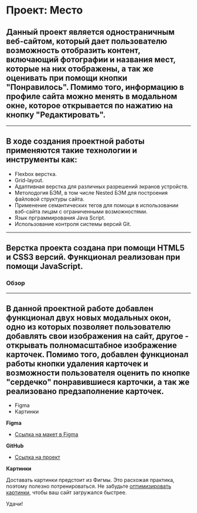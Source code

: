 # Проект: Место

## Данный проект является одностраничным веб-сайтом, который дает пользователю возможность отобразить контент, включающий фотографии и названия мест, которые на них отображены, а так же оценивать при помощи кнопки "Понравилось". Помимо того, информацию в профиле сайта можно менять в модальном окне, которое открывается по нажатию на кнопку "Редактировать".

------
## В ходе создания проектной работы применяются такие технологии и инструменты как:

* Flexbox верстка.
* Grid-layout.
* Адаптивная верстка для различных разрешений экранов устройств.
* Метолодогия БЭМ, в том числе Nested БЭМ для построения файловой структуры сайта.
* Применение семантических тегов для помощи в использовании вэб-сайта лицам с ограниченными возможностями.
* Язык прграммирования Java Script.
* Использование контроля системы версий Git.

------
## Верстка проекта создана при помощи HTML5 и CSS3 версий. Функционал реализован при помощи JavaScript.
### Обзор

------
## В данной проектной работе добавлен функционал двух новых модальных окон, одно из которых позволяет пользователю добавлять свои изображения на сайт, другое - открывать полномасштабное изображение карточек. Помимо того, добавлен функционал работы кнопки удаления карточек и возможности пользователя оценить по кнопке "сердечко" понравившиеся карточки, а так же реализовано предзаполнение карточек. 

* Figma
* Картинки

**Figma**

* [Ссылка на макет в Figma](https://www.figma.com/file/2cn9N9jSkmxD84oJik7xL7/JavaScript.-Sprint-4?node-id=0%3A1)

**GitHub**

* [Ссылка на проект](https://sergeyklopov94.github.io/mesto/)

**Картинки**

Доставать картинки предстоит из Фигмы. Это расхожая практика, поэтому полезно потренироваться.
Не забудьте [оптимизировать картинки](https://tinypng.com/), чтобы ваш сайт загружался быстрее.

Удачи!
